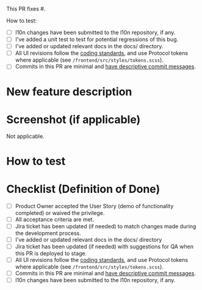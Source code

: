 <!-- The following is intended to be helpful to you. Feel free to remove anything that is not. -->

<!-- When fixing a bug: -->

This PR fixes #<issue ID>.

How to test:

- [ ] l10n changes have been submitted to the l10n repository, if any.
- [ ] I've added a unit test to test for potential regressions of this bug.
- [ ] I've added or updated relevant docs in the docs/ directory.
- [ ] All UI revisions follow the [coding standards](https://github.com/mozilla/fx-private-relay/blob/main/docs/coding-standards.md), and use Protocol tokens where applicable (see `/frontend/src/styles/tokens.scss`).
- [ ] Commits in this PR are minimal and [have descriptive commit messages](https://chris.beams.io/posts/git-commit/).

<!-- When adding a new feature: -->

# New feature description



# Screenshot (if applicable)

Not applicable.

# How to test



# Checklist (Definition of Done)
- [ ] Product Owner accepted the User Story (demo of functionality completed) or waived the privilege.
- [ ] All acceptance criteria are met.
- [ ] Jira ticket has been updated (if needed) to match changes made during the development process.
- [ ] I've added or updated relevant docs in the docs/ directory
- [ ] Jira ticket has been updated (if needed) with suggestions for QA when this PR is deployed to stage.
- [ ] All UI revisions follow the [coding standards](https://github.com/mozilla/fx-private-relay/blob/main/docs/coding-standards.md), and use Protocol tokens where applicable (see `/frontend/src/styles/tokens.scss`).
- [ ] Commits in this PR are minimal and [have descriptive commit messages](https://chris.beams.io/posts/git-commit/).
- [ ] l10n changes have been submitted to the l10n repository, if any.
